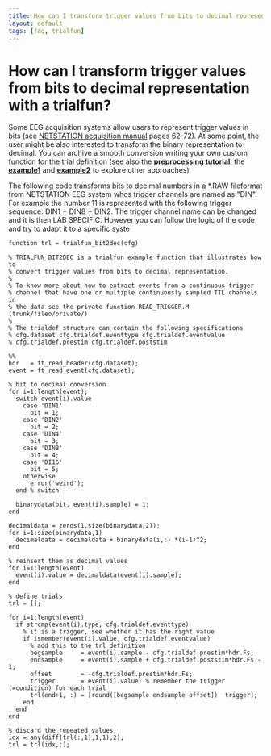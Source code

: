 ```yaml
---
title: How can I transform trigger values from bits to decimal representation with a trialfun?
layout: default
tags: [faq, trialfun]
---
```


# How can I transform trigger values from bits to decimal representation with a trialfun?

Some EEG acquisition systems allow users to represent trigger values in bits (see [NETSTATION acquisition manual](http://cb3.unl.edu/dbrainlab/wp-content/uploads/sites/2/2013/12/Acquisition_Manual.pdf) pages 62-72). At some point, the user might be also interested to transform the binary representation to decimal. You can archive a smooth conversion writing your own custom function for the trial definition (see also the **[preprocessing tutorial](/tutorial/preprocessing#use_your_own_function_for_trial_selection)**, the **[example1](/example/detect_the_muscle_activity_in_an_emg_channel_and_use_that_as_trial_definition)** and **[example2](/example/making_your_own_trialfun_for_conditional_trial_definition)** to explore other approaches) 

The following code transforms bits to decimal numbers in a *.RAW fileformat from NETSTATION EEG system whos trigger channels are named as "DIN". For example the number 11 is represented with the following trigger sequence: DIN1 + DIN8 + DIN2. The trigger channel name can be changed and it is then LAB SPECIFIC. However you can follow the logic of the code and try to adapt it to a specific syste

	function trl = trialfun_bit2dec(cfg)
	
	% TRIALFUN_BIT2DEC is a trialfun example function that illustrates how to
	% convert trigger values from bits to decimal representation.
	%
	% To know more about how to extract events from a continuous trigger
	% channel that have one or multiple continuously sampled TTL channels in
	% the data see the private function READ_TRIGGER.M (trunk/fileo/private/)
	%
	% The trialdef structure can contain the following specifications
	% cfg.dataset cfg.trialdef.eventtype cfg.trialdef.eventvalue
	% cfg.trialdef.prestim cfg.trialdef.poststim
	
	%%
	hdr   = ft_read_header(cfg.dataset);
	event = ft_read_event(cfg.dataset);
	
	% bit to decimal conversion
	for i=1:length(event);
	  switch event(i).value
	    case 'DIN1'
	      bit = 1;
	    case 'DIN2'
	      bit = 2;
	    case 'DIN4'
	      bit = 3;
	    case 'DIN8'
	      bit = 4;
	    case 'DI16'
	      bit = 5;
	    otherwise
	      error('weird');
	  end % switch
	  
	  binarydata(bit, event(i).sample) = 1;
	end
	
	decimaldata = zeros(1,size(binarydata,2));
	for i=1:size(binarydata,1)
	  decimaldata = decimaldata + binarydata(i,:) *(i-1)^2;
	end
	
	% reinsert them as decimal values
	for i=1:length(event)
	  event(i).value = decimaldata(event(i).sample);
	end
	 
	% define trials
	trl = [];
	
	for i=1:length(event)
	  if strcmp(event(i).type, cfg.trialdef.eventtype)
	    % it is a trigger, see whether it has the right value
	    if ismember(event(i).value, cfg.trialdef.eventvalue)
	      % add this to the trl definition
	      begsample     = event(i).sample - cfg.trialdef.prestim*hdr.Fs;
	      endsample     = event(i).sample + cfg.trialdef.poststim*hdr.Fs - 1;
	      offset        = -cfg.trialdef.prestim*hdr.Fs;  
	      trigger       = event(i).value; % remember the trigger (=condition) for each trial
	      trl(end+1, :) = [round([begsample endsample offset])  trigger]; 
	    end
	  end
	end
	
	% discard the repeated values
	idx = any(diff(trl(:,1),1,1),2);
	trl = trl(idx,:);

